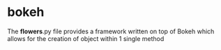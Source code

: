 # bokeh

The __flowers__.py file provides a framework written on top of Bokeh which allows for the creation of object within 1 single method
